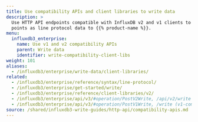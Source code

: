 ```yaml
---
title: Use compatibility APIs and client libraries to write data
description: >
  Use HTTP API endpoints compatible with InfluxDB v2 and v1 clients to write
  points as line protocol data to {{% product-name %}}.
menu:
  influxdb3_enterprise:
    name: Use v1 and v2 compatibility APIs
    parent: Write data
    identifier: write-compatibility-client-libs
weight: 101
aliases:
  - /influxdb3/enterprise/write-data/client-libraries/
related:
  - /influxdb3/enterprise/reference/syntax/line-protocol/
  - /influxdb3/enterprise/get-started/write/
  - /influxdb3/enterprise/reference/client-libraries/v2/
  - /influxdb3/enterprise/api/v3/#operation/PostV2Write, /api/v2/write (v2-compatible) endpoint
  - /influxdb3/enterprise/api/v3/#operation/PostV1Write, /write (v1-compatible) endpoint
source: /shared/influxdb3-write-guides/http-api/compatibility-apis.md
---
```


<!--
The content for this page is at 
// SOURCE content/shared/influxdb3-write-guides/http-api/compatibility-apis.md
-->